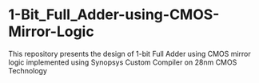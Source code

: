 # 1-Bit_Full_Adder-using-CMOS-Mirror-Logic
This repository presents the design of 1-bit Full Adder using CMOS mirror logic implemented using Synopsys Custom Compiler on 28nm CMOS Technology
